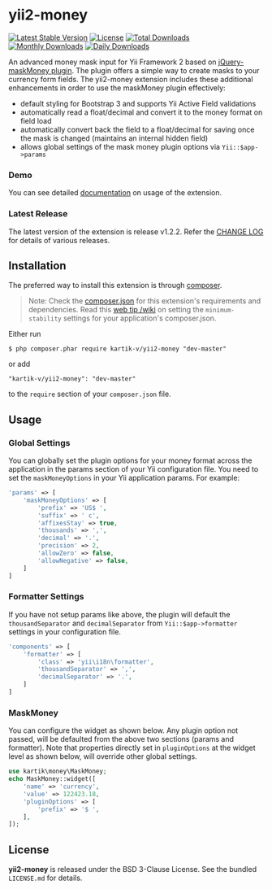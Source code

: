 yii2-money
==========

[![Latest Stable Version](https://poser.pugx.org/kartik-v/yii2-money/v/stable)](https://packagist.org/packages/kartik-v/yii2-money)
[![License](https://poser.pugx.org/kartik-v/yii2-money/license)](https://packagist.org/packages/kartik-v/yii2-money)
[![Total Downloads](https://poser.pugx.org/kartik-v/yii2-money/downloads)](https://packagist.org/packages/kartik-v/yii2-money)
[![Monthly Downloads](https://poser.pugx.org/kartik-v/yii2-money/d/monthly)](https://packagist.org/packages/kartik-v/yii2-money)
[![Daily Downloads](https://poser.pugx.org/kartik-v/yii2-money/d/daily)](https://packagist.org/packages/kartik-v/yii2-money)

An advanced money mask input for Yii Framework 2 based on [jQuery-maskMoney plugin](https://github.com/plentz/jquery-maskmoney). 
The plugin offers a simple way to create masks to your currency form fields. The yii2-money extension includes these additional
enhancements in order to use the maskMoney plugin effectively:

- default styling for Bootstrap 3 and supports Yii Active Field validations
- automatically read a float/decimal and convert it to the money format on field load
- automatically convert back the field to a float/decimal for saving once the mask is changed (maintains an internal hidden field)
- allows global settings of the mask money plugin options via `Yii::$app->params`

### Demo
You can see detailed [documentation](http://demos.krajee.com/money) on usage of the extension.

### Latest Release
The latest version of the extension is release v1.2.2. Refer the [CHANGE LOG](https://github.com/kartik-v/yii2-money/blob/master/CHANGE.md) for details of various releases.

## Installation

The preferred way to install this extension is through [composer](http://getcomposer.org/download/).

> Note: Check the [composer.json](https://github.com/kartik-v/yii2-money/blob/master/composer.json) for this extension's requirements and dependencies. 
Read this [web tip /wiki](http://webtips.krajee.com/setting-composer-minimum-stability-application/) on setting the `minimum-stability` settings for your application's composer.json.

Either run

```
$ php composer.phar require kartik-v/yii2-money "dev-master"
```

or add

```
"kartik-v/yii2-money": "dev-master"
```

to the ```require``` section of your `composer.json` file.

## Usage

### Global Settings

You can globally set the plugin options for your money format across the application in the params section of your Yii configuration file. You 
need to set the `maskMoneyOptions` in your Yii application params. For example:

```php
'params' => [
    'maskMoneyOptions' => [
        'prefix' => 'US$ ',
        'suffix' => ' c',
        'affixesStay' => true,
        'thousands' => ',',
        'decimal' => '.',
        'precision' => 2, 
        'allowZero' => false,
        'allowNegative' => false,
    ]
]
```

### Formatter Settings

If you have not setup params like above, the plugin will default the `thousandSeparator` and `decimalSeparator` 
from `Yii::$app->formatter` settings in your configuration file.

```php
'components' => [
    'formatter' => [
        'class' => 'yii\i18n\formatter',
        'thousandSeparator' => ',',
        'decimalSeparator' => '.',
    ]
]
```

### MaskMoney

You can configure the widget as shown below. Any plugin option not passed, will be defaulted from the above two sections (params and formatter).
Note that properties directly set in `pluginOptions` at the widget level as shown below, will override other global settings.

```php
use kartik\money\MaskMoney;
echo MaskMoney::widget([
    'name' => 'currency',
    'value' => 122423.18,
    'pluginOptions' => [
        'prefix' => '$ ',
    ],
]); 
```

## License

**yii2-money** is released under the BSD 3-Clause License. See the bundled `LICENSE.md` for details.